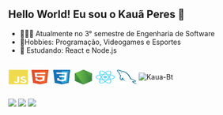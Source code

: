 ## Hello World! Eu sou o Kauã Peres 👋

- 👨🏼‍💻 Atualmente no 3° semestre de Engenharia de Software
- 🏃Hobbies: Programação, Videogames e Esportes
- 📘 Estudando: React e Node.js

<div style="display: inline_block"><br>
  <img align="center" alt="Kaua-Js" height="30" width="40" src="https://raw.githubusercontent.com/devicons/devicon/master/icons/javascript/javascript-plain.svg">
  <img align="center" alt="Kaua-HTML" height="30" width="40" src="https://raw.githubusercontent.com/devicons/devicon/master/icons/html5/html5-original.svg">
  <img align="center" alt="Kaua-CSS" height="30" width="40" src="https://raw.githubusercontent.com/devicons/devicon/master/icons/css3/css3-original.svg">
  <img align="center" alt="Kaua-Bt" height="30" width="40" src="https://raw.githubusercontent.com/devicons/devicon/refs/heads/master/icons/nodejs/nodejs-original.svg">
  <img align="center" alt="Kaua-Bt" height="30" width="40" src="https://raw.githubusercontent.com/devicons/devicon/refs/heads/master/icons/react/react-original.svg" />
  <img align="center" alt="Kaua-Bt" height="30" width="40" src="https://raw.githubusercontent.com/devicons/devicon/refs/heads/master/icons/mysql/mysql-original.svg" />
  <img align="center" alt="Kaua-Bt" height="30" width="40" src="https://cdn.jsdelivr.net/gh/devicons/devicon@latest/icons/csharp/csharp-original.svg" />
  
          
</div>

##

<div>
  <a href="https://www.instagram.com/peres_mill?igsh=MTliOWx6YmxuY2I2eg==" target="_blank"><img src="https://img.shields.io/badge/-Instagram-%23E4405F?style=for-the-badge&logo=instagram&logoColor=white" target="_blank"></a>
  <a href ="mailto:kauaperessudre13@gmail.com"><img src="https://img.shields.io/badge/-Gmail-%23333?style=for-the-badge&logo=gmail&logoColor=white" target="_blank"></a>
  <a href="https://www.linkedin.com/in/kauãperessudre" target="_blank"><img src="https://img.shields.io/badge/-LinkedIn-%230077B5?style=for-the-badge&logo=linkedin&logoColor=white" target="_blank"></a>
</div>
